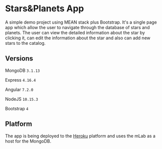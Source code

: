 # Stars&Planets App

A simple demo project using MEAN stack plus Bootstrap. It's a single page app which allow the user to navigate through the database of stars and planets. The user can view the detailed information about the star by clicking it, can edit the information about the star and also can add new stars to the catalog.

## Versions

MongoDB `3.1.13`

Express `4.16.4`

Angular `7.2.0`

NodeJS `10.15.3`

Bootstrap `4`

## Platform

The app is being deployed to the [Heroku](https://stars-and-planets.herokuapp.com/) platform and uses the mLab as a host for the MongoDB.
